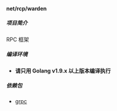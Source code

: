 #### net/rcp/warden

##### 项目简介
RPC 框架

##### 编译环境

- **请只用 Golang v1.9.x 以上版本编译执行**

##### 依赖包

- [grpc](google.golang.org/grpc)
